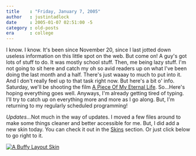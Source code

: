 ```yaml
---
title    : "Friday, January 7, 2005"
author   : justintadlock
date     : 2005-01-07 02:51:00 -5
category : old-posts
era      : college
---
```


I know. I know. It's been since November 20, since I last jotted down useless information on this little spot on the web.  But come on! A guy's got lots of stuff to do. It was mostly school stuff. Then, me being lazy stuff. I'm not going to sit here and catch my oh so avid readers up on what I've been doing the last month and a half. There's just waaay to much to put into it. And I don't really feel up to that task right now.  But here's a bit o' info.  Saturday, we'll be shooting the film <a href="http://www.dark-autumn.com/films/a/APieceOfMyEternalLife" title="A Piece Of My Eternal Life"> A Piece Of My Eternal Life</a>. So...Here's hoping everything goes well.  Anyways, I'm already getting tired of typing. I'll try to catch up on everything more and more as I go along. But, I'm returning to my regularly scheduled programming!

<em>Updates...</em>Not much in the way of updates.  I moved a few files around to make some things cleaner and better accessible for me.  But, I did add a new skin today.  You can check it out in the <a href="http://www.dark-autumn.com/skins/index.php" title="Select A Design"> Skins</a> section.  Or just click below to go right to it.

<a href="http://www.dark-autumn.com/skins/style.php?set=4"><img src="http://www.dark-autumn.com/skins/images/ABuffyLayoutSkin01.jpg" alt="A Buffy Layout Skin"/></a>
